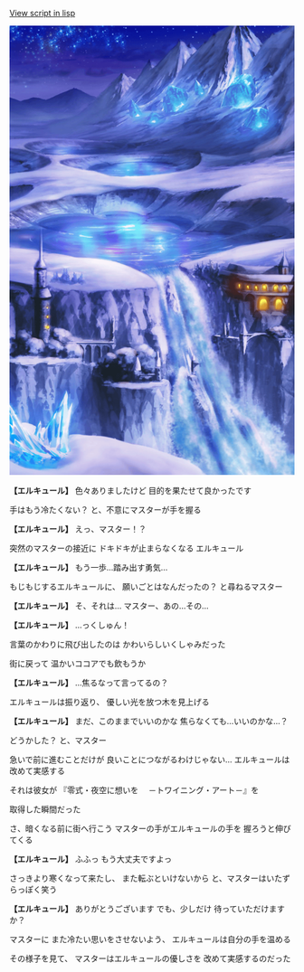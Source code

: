 [View script in lisp](../scripts/20252203.txt)

![highland_snow.png](../images/backgrounds/highland_snow.png)

**【エルキュール】**
色々ありましたけど
目的を果たせて良かったです

手はもう冷たくない？
と、不意にマスターが手を握る

**【エルキュール】**
えっ、マスター！？

突然のマスターの接近に
ドキドキが止まらなくなる
エルキュール

**【エルキュール】**
もう一歩…踏み出す勇気…

もじもじするエルキュールに、
願いごとはなんだったの？
と尋ねるマスター

**【エルキュール】**
そ、それは…
マスター、あの…その…

**【エルキュール】**
…っくしゅん！

言葉のかわりに飛び出したのは
かわいらしいくしゃみだった

街に戻って
温かいココアでも飲もうか

**【エルキュール】**
…焦るなって言ってるの？

エルキュールは振り返り、
優しい光を放つ木を見上げる

**【エルキュール】**
まだ、このままでいいのかな
焦らなくても…いいのかな…？

どうかした？
と、マスター

急いで前に進むことだけが
良いことにつながるわけじゃない…
エルキュールは改めて実感する

それは彼女が
『零式・夜空に想いを
　－トワイニング・アート－』を

取得した瞬間だった

さ、暗くなる前に街へ行こう
マスターの手がエルキュールの手を
握ろうと伸びてくる

**【エルキュール】**
ふふっ
もう大丈夫ですよっ

さっきより寒くなって来たし、
また転ぶといけないから
と、マスターはいたずらっぽく笑う

**【エルキュール】**
ありがとうございます
でも、少しだけ
待っていただけますか？

マスターに
また冷たい思いをさせないよう、
エルキュールは自分の手を温める

その様子を見て、
マスターはエルキュールの優しさを
改めて実感するのだった
